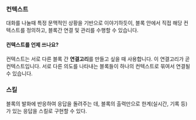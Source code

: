 ### 컨텍스트
대화를 나눌때 특정 문맥적인 상황을 기반으로 이야기하듯이, 블록 안에서 직접 해당 컨텍스트를 정의하고,
블록간 연결 및 관리를 수행할 수 있습니다.

#### 컨텍스트를 언제 쓰나요?
컨텍스트는 서로 다른 블록 간 **연결고리**를 만들고 싶을 때 사용합니다.
이 연결고리가 곧 컨텍스트입니다. 서로 다른 의도를 나타내는 블록들이 하나의 컨텍스트로 묶여서 연결될 수 있습니다.

### 스킬
블록의 발화에 반응하여 응답을 돌려주는 데, 블록의 출력만으로 한계(실시간, 기록 등)가 있는 응답을 스킬로 구현할 수 있다.